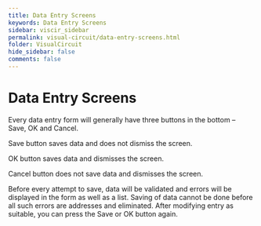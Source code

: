 ```yaml
---
title: Data Entry Screens
keywords: Data Entry Screens
sidebar: viscir_sidebar
permalink: visual-circuit/data-entry-screens.html
folder: VisualCircuit
hide_sidebar: false
comments: false
---
```


# Data Entry Screens



Every data entry form will generally have three buttons in the bottom – Save, OK and Cancel.

Save button saves data and does not dismiss the screen.

OK button saves data and dismisses the screen.

Cancel button does not save data and dismisses the screen.

Before every attempt to save, data will be validated and errors will be displayed in the form as well as a list. Saving of data cannot be done before all such errors are addresses and eliminated. After modifying entry as suitable, you can press the Save or OK button again.
